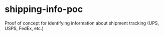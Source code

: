 shipping-info-poc
=================

Proof of concept for identifying information about shipment tracking (UPS, USPS, FedEx, etc.)
